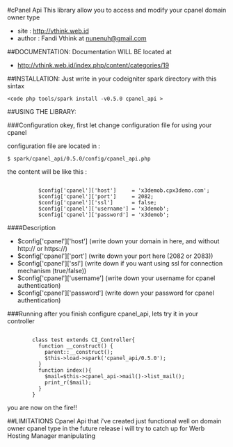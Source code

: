 #cPanel Api
This library allow you to access and modify your cpanel domain owner type

* site 	: http://vthink.web.id
* author	: Fandi Vthink at nunenuh@gmail.com


##DOCUMENTATION:
Documentation WILL BE located at 
* http://vthink.web.id/index.php/content/categories/19

##INSTALLATION:
Just write in your codeigniter spark directory with this sintax

	<code php tools/spark install -v0.5.0 cpanel_api >



##USING THE LIBRARY:

###Configuration
okey, first let change configuration file for using your cpanel

configuration file are located in : 
  
	$ spark/cpanel_api/0.5.0/config/cpanel_api.php

the content will be like this :

<code>
	      $config['cpanel']['host']     = 'x3demob.cpx3demo.com';
	      $config['cpanel']['port']     = 2082;
	      $config['cpanel']['ssl']      = false;
	      $config['cpanel']['username'] = 'x3demob';
	      $config['cpanel']['password'] = 'x3demob';
</code>

####Description
* $config['cpanel']['host']     (write down your domain in here, and without http:// or https://) 
* $config['cpanel']['port']     (write down your port here (2082 or 2083))
* $config['cpanel']['ssl']      (write down if you want using ssl for connection mechanism (true/false))
* $config['cpanel']['username'] (write down your username for cpanel authentication)
* $config['cpanel']['password'] (write down your password for cpanel authentication)


###Running
after you finish configure cpanel_api, lets try it in your controller
	
<code>
        class test extends CI_Controller{
          function __construct() {
            parent::__construct();
            $this->load->spark('cpanel_api/0.5.0');
          }
          function index(){
            $mail=$this->cpanel_api->mail()->list_mail();
            print_r($mail);
          }
        }
</code>

you are now on the fire!!


##LIMITATIONS
Cpanel Api that i've created just functional well on domain owner cpanel type
in the future release i will try to catch up for Werb Hosting Manager manipulating

